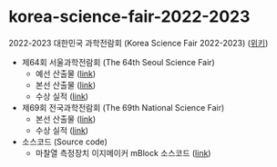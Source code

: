 # korea-science-fair-2022-2023
2022-2023 대한민국 과학전람회 (Korea Science Fair 2022-2023) ([위키](https://namu.wiki/w/%EC%A0%84%EA%B5%AD%EA%B3%BC%ED%95%99%EC%A0%84%EB%9E%8C%ED%9A%8C))
- 제64회 서울과학전람회 (The 64th Seoul Science Fair)
  - 예선 산출물 ([link](seoul-preliminary))
  - 본선 산출물 ([link](seoul-final))
  - 수상 실적 ([link](seoul-final-award))
- 제69회 전국과학전람회 (The 69th National Science Fair)
  - 본선 산출물 ([link](national-final))
  - 수상 실적 ([link](national-final-award))
- 소스코드 (Source code)
  - 마찰열 측정장치 이지메이커 mBlock 소스코드 ([link](mblock))
